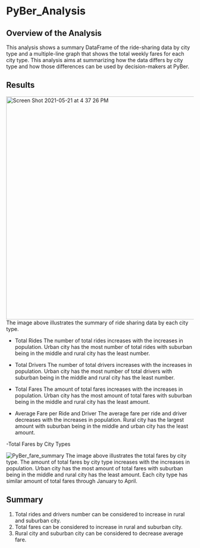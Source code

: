 # PyBer_Analysis

## Overview of the Analysis
This analysis shows a summary DataFrame of the ride-sharing data by city type and a multiple-line graph that shows the total weekly fares for each city type. This analysis aims at summarizing how the data differs by city type and how those differences can be used by decision-makers at PyBer.



## Results
<img width="597" alt="Screen Shot 2021-05-21 at 4 37 26 PM" src="https://user-images.githubusercontent.com/82549066/119195554-da733500-ba52-11eb-8acc-8c5b9cd0127c.png">
The image above illustrates the summary of ride sharing data by each city type.

- Total Rides
The number of total rides increases with the increases in population. Urban city has the most number of total rides with suburban being in the middle and rural city has the least number.

- Total Drivers
The number of total drivers increases with the increases in population. Urban city has the most number of total drivers with suburban being in the middle and rural city has the least number.

- Total Fares
The amount of total fares increases with the increases in population. Urban city has the most amount of total fares with suburban being in the middle and rural city has the least amount.

- Average Fare per Ride and Driver
The average fare per ride and driver decreases with the increases in population. Rural city has the largest amount with suburban being in the middle and urban city has the least amount.

-Total Fares by City Types

![PyBer_fare_summary](https://user-images.githubusercontent.com/82549066/119196992-14ddd180-ba55-11eb-9ae6-354687914444.png)
The image above illustrates the total fares by city type. 
The amount of total fares by city type increases with the increases in population. Urban city has the most amount of total fares with suburban being in the middle and rural city has the least amount. Each city type has similar amount of total fares through January to April.


## Summary
1. Total rides and drivers number can be considered to increase in rural and suburban city.
2. Total fares can be considered to increase in rural and suburban city.
3. Rural city and suburban city can be considered to decrease average fare.
